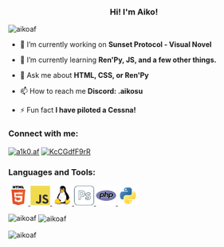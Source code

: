 <h3 align="center">Hi! I'm Aiko!</h3>

<p align="left"> <img src="https://komarev.com/ghpvc/?username=aikoaf&label=Profile%20views&color=0e75b6&style=flat" alt="aikoaf" /> </p>

- 🔭 I’m currently working on **Sunset Protocol - Visual Novel**

- 🌱 I’m currently learning **Ren'Py, JS, and a few other things.**

- 💬 Ask me about **HTML, CSS, or Ren'Py**

- 📫 How to reach me **Discord: .aikosu**

- ⚡ Fun fact **I have piloted a Cessna!**

<h3 align="left">Connect with me:</h3>
<p align="left">
<a href="https://instagram.com/a1k0.af" target="blank"><img align="center" src="https://raw.githubusercontent.com/rahuldkjain/github-profile-readme-generator/master/src/images/icons/Social/instagram.svg" alt="a1k0.af" height="30" width="40" /></a>
<a href="https://discord.gg/KcCGdfF9rR" target="blank"><img align="center" src="https://raw.githubusercontent.com/rahuldkjain/github-profile-readme-generator/master/src/images/icons/Social/discord.svg" alt="KcCGdfF9rR" height="30" width="40" /></a>
</p>

<h3 align="left">Languages and Tools:</h3>
<p align="left"> <a href="https://www.w3.org/html/" target="_blank" rel="noreferrer"> <img src="https://raw.githubusercontent.com/devicons/devicon/master/icons/html5/html5-original-wordmark.svg" alt="html5" width="40" height="40"/> </a> <a href="https://developer.mozilla.org/en-US/docs/Web/JavaScript" target="_blank" rel="noreferrer"> <img src="https://raw.githubusercontent.com/devicons/devicon/master/icons/javascript/javascript-original.svg" alt="javascript" width="40" height="40"/> </a> <a href="https://www.linux.org/" target="_blank" rel="noreferrer"> <img src="https://raw.githubusercontent.com/devicons/devicon/master/icons/linux/linux-original.svg" alt="linux" width="40" height="40"/> </a> <a href="https://www.photoshop.com/en" target="_blank" rel="noreferrer"> <img src="https://raw.githubusercontent.com/devicons/devicon/master/icons/photoshop/photoshop-line.svg" alt="photoshop" width="40" height="40"/> </a> <a href="https://www.php.net" target="_blank" rel="noreferrer"> <img src="https://raw.githubusercontent.com/devicons/devicon/master/icons/php/php-original.svg" alt="php" width="40" height="40"/> </a> <a href="https://www.python.org" target="_blank" rel="noreferrer"> <img src="https://raw.githubusercontent.com/devicons/devicon/master/icons/python/python-original.svg" alt="python" width="40" height="40"/> </a> </p>

<p><img align="left" src="https://github-readme-stats.vercel.app/api/top-langs?username=aikoaf&show_icons=true&locale=en&layout=compact" alt="aikoaf" /></p>

<p>&nbsp;<img align="center" src="https://github-readme-stats.vercel.app/api?username=aikoaf&show_icons=true&locale=en" alt="aikoaf" /></p>

<p><img align="center" src="https://github-readme-streak-stats.herokuapp.com/?user=aikoaf&" alt="aikoaf" /></p>
